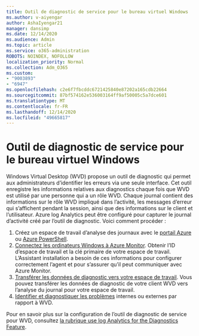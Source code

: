 ```yaml
---
title: Outil de diagnostic de service pour le bureau virtuel Windows
ms.author: v-aiyengar
author: AshaIyengar21
manager: dansimp
ms.date: 12/14/2020
ms.audience: Admin
ms.topic: article
ms.service: o365-administration
ROBOTS: NOINDEX, NOFOLLOW
localization_priority: Normal
ms.collection: Adm_O365
ms.custom:
- "9003893"
- "6947"
ms.openlocfilehash: c2e6f7fbcddc6721425840e87202a165cdb22664
ms.sourcegitcommit: 87bf574162e536003164ff9af50005c5a7dce601
ms.translationtype: MT
ms.contentlocale: fr-FR
ms.lasthandoff: 12/14/2020
ms.locfileid: "49665817"
---
```

# <a name="service-diagnostics-tool-for-windows-virtual-desktop"></a>Outil de diagnostic de service pour le bureau virtuel Windows

Windows Virtual Desktop (WVD) propose un outil de diagnostic qui permet aux administrateurs d’identifier les erreurs via une seule interface. Cet outil enregistre les informations relatives aux diagnostics chaque fois que WVD est utilisé par une personne qui a un rôle WVD. Chaque journal contient des informations sur le rôle WVD impliqué dans l’activité, les messages d’erreur qui s’affichent pendant la session, ainsi que des informations sur le client et l’utilisateur. Azure log Analytics peut être configuré pour capturer le journal d’activité créé par l’outil de diagnostic. Voici comment procéder :

1. Créez un espace de travail d’analyse des journaux avec le [portail Azure](https://go.microsoft.com/fwlink/?linkid=2129500) ou [Azure PowerShell](https://go.microsoft.com/fwlink/?linkid=2129501).
1. [Connectez les ordinateurs Windows à Azure Monitor](https://go.microsoft.com/fwlink/?linkid=2129913). Obtenir l’ID d’espace de travail et la clé primaire de votre espace de travail. L’Assistant installation a besoin de ces informations pour configurer correctement l’agent et pour s’assurer qu’il peut communiquer avec Azure Monitor.
1. [Transférer les données de diagnostic vers votre espace de travail](https://go.microsoft.com/fwlink/?linkid=2128284). Vous pouvez transférer les données de diagnostic de votre client WVD vers l’analyse du journal pour votre espace de travail.
1. [Identifier et diagnostiquer les problèmes](https://go.microsoft.com/fwlink/?linkid=2128338) internes ou externes par rapport à WVD.

Pour en savoir plus sur la configuration de l’outil de diagnostic de service pour WVD, consultez [la rubrique use log Analytics for the Diagnostics Feature](https://go.microsoft.com/fwlink/?linkid=2128084).
